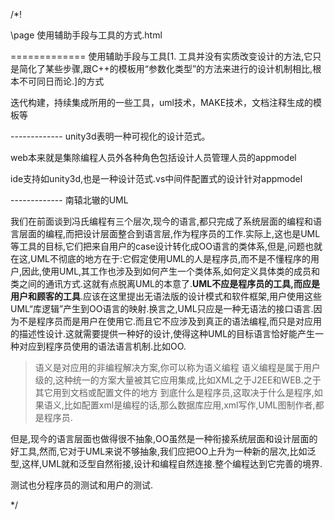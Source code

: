 ﻿/*!

\page 使用辅助手段与工具的方式.html

============= 使用辅助手段与工具[1. 工具并没有实质改变设计的方法,它只是简化了某些步骤,跟C++的模板用“参数化类型”的方法来进行的设计机制相比,根本不可同日而论.]的方式


迭代构建，持续集成所用的一些工具，uml技术，MAKE技术，文档注释生成的模板等





------------- unity3d表明一种可视化的设计范式。

web本来就是集除编程人员外各种角色包括设计人员管理人员的appmodel

ide支持如unity3d,也是一种设计范式.vs中间件配置式的设计针对appmodel

------------- 南辕北辙的UML



我们在前面谈到冯氏编程有三个层次,现今的语言,都只完成了系统层面的编程和语言层面的编程,而把设计层面整合到语言层,作为程序员的工作.实际上,这也是UML等工具的目标,它们把来自用户的case设计转化成OO语言的类体系,但是,问题也就在这,UML不彻底的地方在于:它假定使用UML的人是程序员,而不是不懂程序的用户,因此,使用UML,其工作也涉及到如何产生一个类体系,如何定义具体类的成员和类之间的通讯方式.这就有点脱离UML的本意了.**UML不应是程序员的工具,而应是用户和顾客的工具**.应该在这里提出无语法版的设计模式和软件框架,用户使用这些UML“库逻辑”产生到OO语言的映射.换言之,UML只应是一种无语法的接口语言.因为不是程序员而是用户在使用它.而且它不应涉及到真正的语法编程,而只是对应用的描述性设计.这就需要提供一种好的设计,使得这种UML的目标语言恰好能产生一种对应到程序员使用的语法语言机制.比如OO.

>语义是对应用的非编程解决方案,你可以称为语义编程 语义编程是属于用户级的,这种统一的方案大量被其它应用集成,比如XML之于J2EE和WEB.之于其它用到文档或配置文件的地方 到底什么是程序员,这取决于什么是程序,如果语义,比如配置xml是编程的话,那么数据库应用,xml写作,UML图制作者,都是程序员.

但是,现今的语言层面也做得很不抽象,OO虽然是一种衔接系统层面和设计层面的好工具,然而,它对于UML来说不够抽象,我们应把OO上升为一种新的层次,比如泛型,这样,UML就和泛型自然衔接,设计和编程自然连接.整个编程达到它完善的境界.

测试也分程序员的测试和用户的测试.

*/